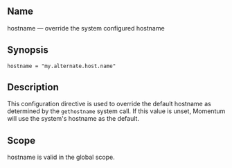 <a name="conf.ref.hostname"></a>
## Name

hostname — override the system configured hostname

## Synopsis

`hostname = "my.alternate.host.name"`

<a name="idp24863920"></a>
## Description

This configuration directive is used to override the default hostname as determined by the `gethostname` system call. If this value is unset, Momentum will use the system's hostname as the default.

<a name="idp24866352"></a>
## Scope

hostname is valid in the global scope.
